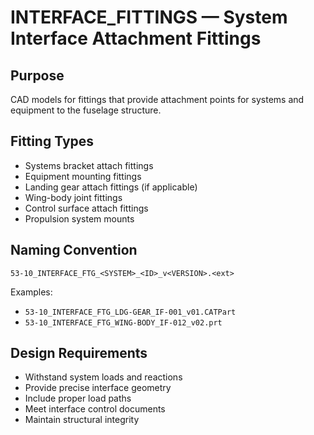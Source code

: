 # INTERFACE_FITTINGS — System Interface Attachment Fittings

## Purpose

CAD models for fittings that provide attachment points for systems and equipment to the fuselage structure.

## Fitting Types

- Systems bracket attach fittings
- Equipment mounting fittings
- Landing gear attach fittings (if applicable)
- Wing-body joint fittings
- Control surface attach fittings
- Propulsion system mounts

## Naming Convention

```
53-10_INTERFACE_FTG_<SYSTEM>_<ID>_v<VERSION>.<ext>
```

Examples:
- `53-10_INTERFACE_FTG_LDG-GEAR_IF-001_v01.CATPart`
- `53-10_INTERFACE_FTG_WING-BODY_IF-012_v02.prt`

## Design Requirements

- Withstand system loads and reactions
- Provide precise interface geometry
- Include proper load paths
- Meet interface control documents
- Maintain structural integrity

